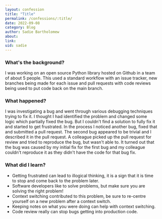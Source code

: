 ```yaml
---
layout: confession
title: "Title"
permalink: /confessions/:title/
date: 2022-09-08
category: Blog
author: Sadie Bartholomew
about: 
link: 
uid: sadie
---
```

### What's the background?

I was working on an open source Python library hosted on Github in a team of about 5 people. This used a standard workflow with an issue tracker, new branches being made for each issue and pull requests with code reviews being used to put code back on the main branch.

### What happened?

I was investigating a bug and went through various debugging techniques trying to fix it. I thought I had identified the problem and changed some logic which partially fixed the bug. But I couldn't find a solution to fully fix it and started to get frustrated. In the process I noticed another bug, fixed that and submitted a pull request. The second bug
appeared to be trivial and I described it in the pull request. A colleague picked up the pull request for review and tried to reproduce the bug, but wasn't able to. It turned out that the bug was caused by my initial fix for the first bug and my colleague couldn't reproduce it as they didn't have the code for that bug fix.

### What did I learn?

* Getting frustrated can lead to illogical thinking, it is a sign that it is time to stop and come back to the problem later.
* Software developers like to solve problems, but make sure you are solving the right problem!
* Context switching contributed to this problem, be sure to re-centre yourself on a new problem after a context switch.
* Keeping notes on what you were doing can help with context switching.
* Code review really can stop bugs getting into production code.
